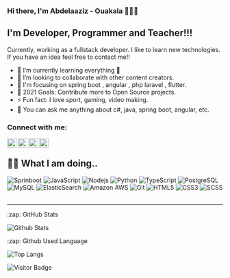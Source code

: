 ### Hi there, I'm Abdelaaziz - Ouakala 👋👋👋

## I'm Developer, Programmer and Teacher!!!

Currently, working as a fullstack developer. I like to learn new technologies. If you have an idea feel free to contact me!!

- 🌱 I’m currently learning everything 🤣
- 👯 I’m looking to collaborate with other content creators.
- 🎯 I'm focusing on spring boot , angular , php laravel , flutter.
- 🥅 2021 Goals: Contribute more to Open Source projects.
- ⚡ Fun fact: I love sport, gaming, video making.
- 💬 You can ask me anything about c#, java, spring boot, angular, etc.


### Connect with me:

[<img align="left" alt="codeSTACKr | YouTube" width="22px" src="https://cdn.jsdelivr.net/npm/simple-icons@v3/icons/youtube.svg" />][youtube]
[<img align="left" alt="codeSTACKr | Twitter" width="22px" src="https://cdn.jsdelivr.net/npm/simple-icons@v3/icons/twitter.svg" />][twitter]
[<img align="left" alt="codeSTACKr | LinkedIn" width="22px" src="https://cdn.jsdelivr.net/npm/simple-icons@v3/icons/linkedin.svg" />][linkedin]
[<img align="left" alt="codeSTACKr | Instagram" width="22px" src="https://cdn.jsdelivr.net/npm/simple-icons@v3/icons/instagram.svg" />][instagram]

<br />

## 👨‍💻 What I am doing..

![Sprinboot](https://img.shields.io/badge/-Springboot-68a063?style=flat&logo=spring&logoColor=white)
![JavaScript](https://img.shields.io/badge/-JavaScript-323330?style=flat&logo=javascript&logoColor=white)
![Nodejs](https://img.shields.io/badge/-Nodejs-68a063?style=flat&logo=Node.js&logoColor=white)
![Python](https://img.shields.io/badge/-Python-4B8BBE?style=flat&logo=Python&logoColor=white)
![TypeScript](https://img.shields.io/badge/-TypeScript-007ACC?style=flat&logo=typescript&logoColor=white)
![PostgreSQL](https://img.shields.io/badge/-PostgreSQL-336791?style=flat&logo=postgresql&logoColor=white)
![MySQL](https://img.shields.io/badge/-MySQL-00758F?style=flat&logo=mysql&logoColor=white)
![ElasticSearch](https://img.shields.io/badge/-ElasticSearch-005571?style=flat&logo=elasticsearch&logoColor=white)
![Amazon AWS](https://img.shields.io/badge/Amazon%20AWS-FF9900?style=flat&logo=amazon-aws&logoColor=white)
![Git](https://img.shields.io/badge/-Git-f34f29?style=flat&logo=git&logoColor=white)
![HTML5](https://img.shields.io/badge/-HTML5-f06529?style=flat&logo=html5&logoColor=white)
![CSS3](https://img.shields.io/badge/-CSS3-264de4?style=flat&logo=css3&logoColor=white)
![SCSS](https://img.shields.io/badge/-SCSS-CC6699?style=flat&logo=sass&logoColor=white)
<br />
<br />

---


<summary>:zap: GitHub Stats</summary>

![Github Stats](https://github-readme-stats.vercel.app/api?username=O-Abdelaaziz&count_private=true&show_icons=true&include_all_commits=true&custom_title=O-Abdelaaziz%20github%20stats&hide_border=true&line_height=28)

<summary>:zap: Github Used Language</summary>

![Top Langs](https://github-readme-stats.vercel.app/api/top-langs/?username=O-Abdelaaziz&count_private=true&show_icons=true&include_all_commits=true&layout=compact&hide_border=true&langs_count=10)

![Visitor Badge](https://visitor-badge.laobi.icu/badge?page_id=o-abdelaaziz)


[twitter]: https://twitter.com/legend_dz
[youtube]: https://www.youtube.com/user/abdelaaziz0120
[instagram]: https://www.instagram.com/o_abdelaaziz/
[linkedin]: https://www.linkedin.com/in/abdelaaziz-ouakala/?originalSubdomain=dz
